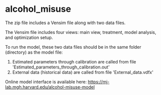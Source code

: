 # alcohol_misuse

The zip file includes a Vensim file along with two data files. 

The Vensim file includes four views: main view, treatment, model analysis, and optimization setup.

To run the model, these two data files should be in the same folder (directory) as the model file:
1) Estimated parameters through calibration are called from file 'Estimated_parameters_through_calibration.out'
2) External data (historical data) are called from file 'External_data.vdfx'
  
  
  Online model interface is available here: https://mj-lab.mgh.harvard.edu/alcohol-misuse-model
